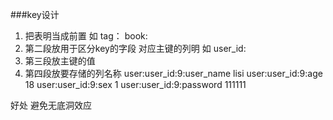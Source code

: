 ###key设计
1. 把表明当成前置  如 tag： book:
2. 第二段放用于区分key的字段  对应主键的列明 如 user_id:
3. 第三段放主键的值
4. 第四段放要存储的列名称
user:user_id:9:user_name lisi
user:user_id:9:age  18
user:user_id:9:sex 1
user:user_id:9:password 111111

好处  避免无底洞效应